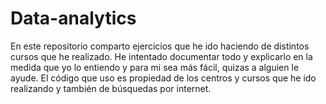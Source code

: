 # Data-analytics
En este repositorio comparto ejercicios que he ido haciendo de distintos cursos que he realizado. 
He intentado documentar todo y explicarlo en la medida que yo lo entiendo y para mi sea más fácil, quizas a alguien le ayude.
El código que uso es propiedad de los centros y cursos que he ido realizando y también de búsquedas por internet.
